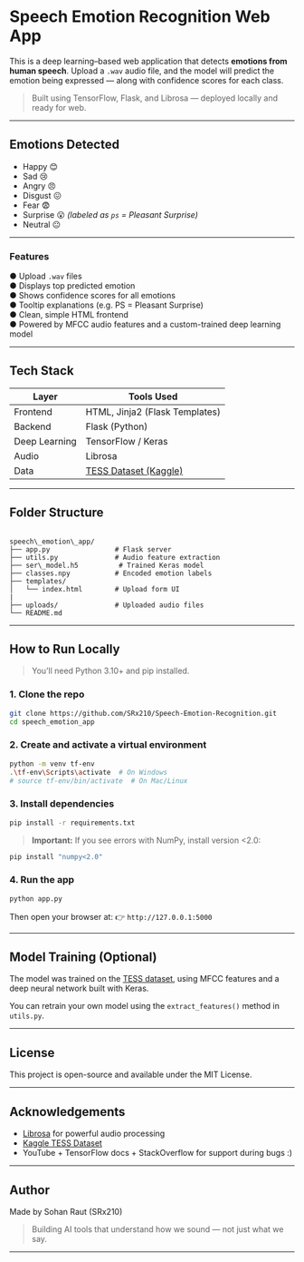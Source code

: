 # Speech Emotion Recognition Web App

This is a deep learning–based web application that detects **emotions from human speech**. Upload a `.wav` audio file, and the model will predict the emotion being expressed — along with confidence scores for each class.

> Built using TensorFlow, Flask, and Librosa — deployed locally and ready for web.

---

## Emotions Detected

- Happy 😊  
- Sad 😢  
- Angry 😠  
- Disgust 😖  
- Fear 😨  
- Surprise 😮 *(labeled as `ps` = Pleasant Surprise)*  
- Neutral 😐  

---

### Features

● Upload `.wav` files  
● Displays top predicted emotion  
● Shows confidence scores for all emotions  
● Tooltip explanations (e.g. PS = Pleasant Surprise)  
● Clean, simple HTML frontend  
● Powered by MFCC audio features and a custom-trained deep learning model

---

## Tech Stack

| Layer         | Tools Used                        |
|---------------|------------------------------------|
| Frontend      | HTML, Jinja2 (Flask Templates)     |
| Backend       | Flask (Python)                     |
| Deep Learning | TensorFlow / Keras                 |
| Audio         | Librosa                            |
| Data          | [TESS Dataset (Kaggle)](https://www.kaggle.com/datasets/ejlok1/toronto-emotional-speech-set-tess) |

---

## Folder Structure

```

speech\_emotion\_app/
├── app.py                # Flask server
├── utils.py              # Audio feature extraction
├── ser\_model.h5          # Trained Keras model
├── classes.npy           # Encoded emotion labels
├── templates/
│   └── index.html        # Upload form UI
|  
├── uploads/              # Uploaded audio files
└── README.md

````

---

## How to Run Locally

> You’ll need Python 3.10+ and pip installed.

### 1. Clone the repo
```bash
git clone https://github.com/SRx210/Speech-Emotion-Recognition.git
cd speech_emotion_app
````

### 2. Create and activate a virtual environment

```bash
python -m venv tf-env
.\tf-env\Scripts\activate  # On Windows
# source tf-env/bin/activate  # On Mac/Linux
```

### 3. Install dependencies

```bash
pip install -r requirements.txt
```

> **Important:** If you see errors with NumPy, install version <2.0:

```bash
pip install "numpy<2.0"
```

### 4. Run the app

```bash
python app.py
```

Then open your browser at:
👉 `http://127.0.0.1:5000`

---

## Model Training (Optional)

The model was trained on the [TESS dataset](https://www.kaggle.com/datasets/ejlok1/toronto-emotional-speech-set-tess), using MFCC features and a deep neural network built with Keras.

You can retrain your own model using the `extract_features()` method in `utils.py`.

---

## License

This project is open-source and available under the MIT License.

---

## Acknowledgements

* [Librosa](https://librosa.org/) for powerful audio processing
* [Kaggle TESS Dataset](https://www.kaggle.com/datasets/ejlok1/toronto-emotional-speech-set-tess)
* YouTube + TensorFlow docs + StackOverflow for support during bugs :)

---

## Author

Made by Sohan Raut (SRx210)

> Building AI tools that understand how we sound — not just what we say.

---
